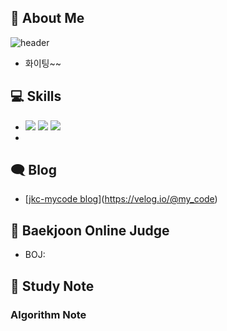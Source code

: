 ## 👋 About Me

![header](https://capsule-render.vercel.app/api?type=waving&color=timeGradient&height=240&section=header&text=%20Welcome%20to%20mycode%20🤗&fontSize=36&animation=fadeIn&fontAlignY=36)
- 화이팅~~

## 💻 Skills

- <img src="https://img.shields.io/badge/C-172B4D?style=flat&logo=C&logoColor=white"/> <img src="https://img.shields.io/badge/C++-1E88E5?style=flat&logo=C%2B%2B&logoColor=white"/> <img src="https://img.shields.io/badge/Java-4479A1?style=flat&logo=Java&logoColor=white"/>
- 
## 🗨 Blog

- [[jkc-mycode blog](https://jkc-mycode.github.io/)](https://velog.io/@my_code)

## 📃 Baekjoon Online Judge

- BOJ: 

## 📁 Study Note


### Algorithm Note

